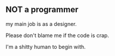 ## NOT a programmer

my main job is as a designer.

Please don't blame me if the code is crap. 

I'm a shitty human to begin with.
